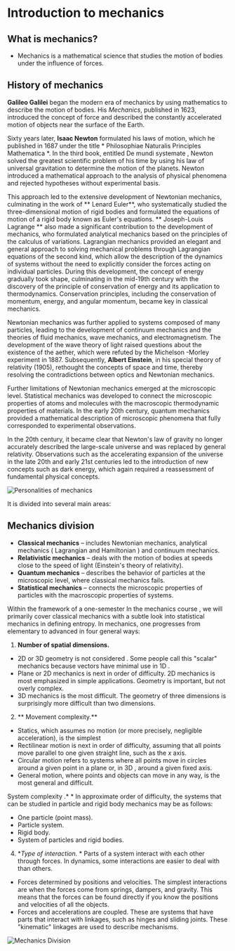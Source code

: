 # Introduction to mechanics
## What is mechanics?
* Mechanics is a mathematical science that studies the motion of bodies under the influence of forces.
## History of mechanics
**Galileo Galilei** began the modern era of mechanics by using mathematics to describe the motion of bodies. His *Mechanics*, published in 1623, introduced the concept of force and described the constantly accelerated motion of objects near the surface of the Earth.

Sixty years later, **Isaac Newton** formulated his laws of motion, which he published in 1687 under the title * Philosophiae Naturalis Principles Mathematica *. In the third book, entitled De mundi systemate , Newton solved the greatest scientific problem of his time by using his law of universal gravitation to determine the motion of the planets. Newton introduced a mathematical approach to the analysis of physical phenomena and rejected hypotheses without experimental basis.

This approach led to the extensive development of Newtonian mechanics, culminating in the work of ** Lenard Euler**, who systematically studied the three-dimensional motion of rigid bodies and formulated the equations of motion of a rigid body known as Euler's equations. ** Joseph-Louis Lagrange ** also made a significant contribution to the development of mechanics, who formulated analytical mechanics based on the principles of the calculus of variations. Lagrangian mechanics provided an elegant and general approach to solving mechanical problems through Lagrangian equations of the second kind, which allow the description of the dynamics of systems without the need to explicitly consider the forces acting on individual particles. During this development, the concept of energy gradually took shape, culminating in the mid-19th century with the discovery of the principle of conservation of energy and its application to thermodynamics. Conservation principles, including the conservation of momentum, energy, and angular momentum, became key in classical mechanics.

Newtonian mechanics was further applied to systems composed of many particles, leading to the development of continuum mechanics and the theories of fluid mechanics, wave mechanics, and electromagnetism. The development of the wave theory of light raised questions about the existence of the aether, which were refuted by the Michelson -Morley experiment in 1887. Subsequently, **Albert Einstein**, in his special theory of relativity (1905), rethought the concepts of space and time, thereby resolving the contradictions between optics and Newtonian mechanics.

Further limitations of Newtonian mechanics emerged at the microscopic level. Statistical mechanics was developed to connect the microscopic properties of atoms and molecules with the macroscopic thermodynamic properties of materials. In the early 20th century, quantum mechanics provided a mathematical description of microscopic phenomena that fully corresponded to experimental observations.

In the 20th century, it became clear that Newton's law of gravity no longer accurately described the large-scale universe and was replaced by general relativity. Observations such as the accelerating expansion of the universe in the late 20th and early 21st centuries led to the introduction of new concepts such as dark energy, which again required a reassessment of fundamental physical concepts.

![ Personalities of mechanics](http://www.encyclopedie-environnement.org/app/uploads/2016/10/lois-dynamique_focus_fig1_frise-chronologique-histoire-lois-dynamique.png)
    
It is divided into several main areas:
## Mechanics division
- **Classical mechanics** – includes Newtonian mechanics, analytical mechanics ( Lagrangian and Hamiltonian ) and continuum mechanics.
- **Relativistic mechanics** – deals with the motion of bodies at speeds close to the speed of light (Einstein's theory of relativity).
- **Quantum mechanics** – describes the behavior of particles at the microscopic level, where classical mechanics fails.
- **Statistical mechanics** – connects the microscopic properties of particles with the macroscopic properties of systems.

Within the framework of a one-semester In the mechanics course , we will primarily cover classical mechanics with a subtle look into statistical mechanics in defining entropy. In mechanics, one progresses from elementary to advanced in four general ways:


1. **Number of spatial dimensions.**
- 2D or 3D geometry is not considered . Some people call this "scalar" mechanics because vectors have minimal use in 1D .
- Plane or 2D mechanics is next in order of difficulty. 2D mechanics is most emphasized in simple applications. Geometry is important, but not overly complex.
- 3D mechanics is the most difficult. The geometry of three dimensions is surprisingly more difficult than two dimensions.
    
2. ** Movement complexity.**
- Statics, which assumes no motion (or more precisely, negligible acceleration), is the simplest
- Rectilinear motion is next in order of difficulty, assuming that all points move parallel to one given straight line, such as the *x* axis.
- Circular motion refers to systems where all points move in circles around a given point in a plane or, in 3D , around a given fixed axis.
- General motion, where points and objects can move in any way, is the most general and difficult.
    
System complexity .* * In approximate order of difficulty, the systems that can be studied in particle and rigid body mechanics may be as follows:
- One particle (point mass).
- Particle system.
- Rigid body.
- System of particles and rigid bodies.
    
4. **Type of interaction.* * Parts of a system interact with each other through forces. In dynamics, some interactions are easier to deal with than others.
- Forces determined by positions and velocities. The simplest interactions are when the forces come from springs, dampers, and gravity. This means that the forces can be found directly if you know the positions and velocities of all the objects.
- Forces and accelerations are coupled. These are systems that have parts that interact with linkages, such as hinges and sliding joints. These "kinematic" linkages are used to describe mechanisms.

![ Mechanics Division](https://www.mdpi.com/applmech/applmech-01-00001/article_deploy/html/images/applmech-01-00001-g001.png)
